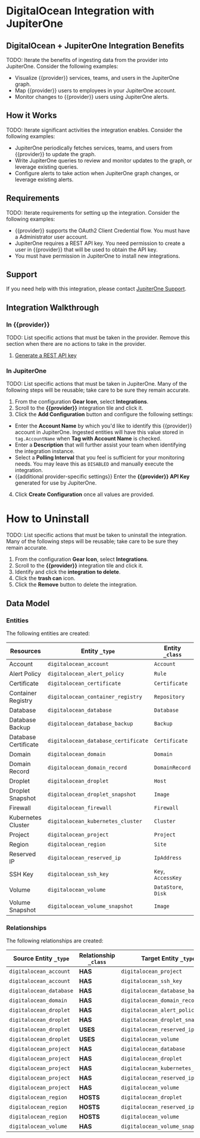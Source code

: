 # DigitalOcean Integration with JupiterOne

## DigitalOcean + JupiterOne Integration Benefits

TODO: Iterate the benefits of ingesting data from the provider into JupiterOne.
Consider the following examples:

- Visualize {{provider}} services, teams, and users in the JupiterOne graph.
- Map {{provider}} users to employees in your JupiterOne account.
- Monitor changes to {{provider}} users using JupiterOne alerts.

## How it Works

TODO: Iterate significant activities the integration enables. Consider the
following examples:

- JupiterOne periodically fetches services, teams, and users from {{provider}}
  to update the graph.
- Write JupiterOne queries to review and monitor updates to the graph, or
  leverage existing queries.
- Configure alerts to take action when JupiterOne graph changes, or leverage
  existing alerts.

## Requirements

TODO: Iterate requirements for setting up the integration. Consider the
following examples:

- {{provider}} supports the OAuth2 Client Credential flow. You must have a
  Administrator user account.
- JupiterOne requires a REST API key. You need permission to create a user in
  {{provider}} that will be used to obtain the API key.
- You must have permission in JupiterOne to install new integrations.

## Support

If you need help with this integration, please contact
[JupiterOne Support](https://support.jupiterone.io).

## Integration Walkthrough

### In {{provider}}

TODO: List specific actions that must be taken in the provider. Remove this
section when there are no actions to take in the provider.

1. [Generate a REST API key](https://example.com/docs/generating-api-keys)

### In JupiterOne

TODO: List specific actions that must be taken in JupiterOne. Many of the
following steps will be reusable; take care to be sure they remain accurate.

1. From the configuration **Gear Icon**, select **Integrations**.
2. Scroll to the **{{provider}}** integration tile and click it.
3. Click the **Add Configuration** button and configure the following settings:

- Enter the **Account Name** by which you'd like to identify this {{provider}}
  account in JupiterOne. Ingested entities will have this value stored in
  `tag.AccountName` when **Tag with Account Name** is checked.
- Enter a **Description** that will further assist your team when identifying
  the integration instance.
- Select a **Polling Interval** that you feel is sufficient for your monitoring
  needs. You may leave this as `DISABLED` and manually execute the integration.
- {{additional provider-specific settings}} Enter the **{{provider}} API Key**
  generated for use by JupiterOne.

4. Click **Create Configuration** once all values are provided.

# How to Uninstall

TODO: List specific actions that must be taken to uninstall the integration.
Many of the following steps will be reusable; take care to be sure they remain
accurate.

1. From the configuration **Gear Icon**, select **Integrations**.
2. Scroll to the **{{provider}}** integration tile and click it.
3. Identify and click the **integration to delete**.
4. Click the **trash can** icon.
5. Click the **Remove** button to delete the integration.

<!-- {J1_DOCUMENTATION_MARKER_START} -->
<!--
********************************************************************************
NOTE: ALL OF THE FOLLOWING DOCUMENTATION IS GENERATED USING THE
"j1-integration document" COMMAND. DO NOT EDIT BY HAND! PLEASE SEE THE DEVELOPER
DOCUMENTATION FOR USAGE INFORMATION:

https://github.com/JupiterOne/sdk/blob/main/docs/integrations/development.md
********************************************************************************
-->

## Data Model

### Entities

The following entities are created:

| Resources            | Entity `_type`                      | Entity `_class`     |
| -------------------- | ----------------------------------- | ------------------- |
| Account              | `digitalocean_account`              | `Account`           |
| Alert Policy         | `digitalocean_alert_policy`         | `Rule`              |
| Certificate          | `digitalocean_certificate`          | `Certificate`       |
| Container Registry   | `digitalocean_container_registry`   | `Repository`        |
| Database             | `digitalocean_database`             | `Database`          |
| Database Backup      | `digitalocean_database_backup`      | `Backup`            |
| Database Certificate | `digitalocean_database_certificate` | `Certificate`       |
| Domain               | `digitalocean_domain`               | `Domain`            |
| Domain Record        | `digitalocean_domain_record`        | `DomainRecord`      |
| Droplet              | `digitalocean_droplet`              | `Host`              |
| Droplet Snapshot     | `digitalocean_droplet_snapshot`     | `Image`             |
| Firewall             | `digitalocean_firewall`             | `Firewall`          |
| Kubernetes Cluster   | `digitalocean_kubernetes_cluster`   | `Cluster`           |
| Project              | `digitalocean_project`              | `Project`           |
| Region               | `digitalocean_region`               | `Site`              |
| Reserved IP          | `digitalocean_reserved_ip`          | `IpAddress`         |
| SSH Key              | `digitalocean_ssh_key`              | `Key`, `AccessKey`  |
| Volume               | `digitalocean_volume`               | `DataStore`, `Disk` |
| Volume Snapshot      | `digitalocean_volume_snapshot`      | `Image`             |

### Relationships

The following relationships are created:

| Source Entity `_type`   | Relationship `_class` | Target Entity `_type`             |
| ----------------------- | --------------------- | --------------------------------- |
| `digitalocean_account`  | **HAS**               | `digitalocean_project`            |
| `digitalocean_account`  | **HAS**               | `digitalocean_ssh_key`            |
| `digitalocean_database` | **HAS**               | `digitalocean_database_backup`    |
| `digitalocean_domain`   | **HAS**               | `digitalocean_domain_record`      |
| `digitalocean_droplet`  | **HAS**               | `digitalocean_alert_policy`       |
| `digitalocean_droplet`  | **HAS**               | `digitalocean_droplet_snapshot`   |
| `digitalocean_droplet`  | **USES**              | `digitalocean_reserved_ip`        |
| `digitalocean_droplet`  | **USES**              | `digitalocean_volume`             |
| `digitalocean_project`  | **HAS**               | `digitalocean_database`           |
| `digitalocean_project`  | **HAS**               | `digitalocean_droplet`            |
| `digitalocean_project`  | **HAS**               | `digitalocean_kubernetes_cluster` |
| `digitalocean_project`  | **HAS**               | `digitalocean_reserved_ip`        |
| `digitalocean_project`  | **HAS**               | `digitalocean_volume`             |
| `digitalocean_region`   | **HOSTS**             | `digitalocean_droplet`            |
| `digitalocean_region`   | **HOSTS**             | `digitalocean_reserved_ip`        |
| `digitalocean_region`   | **HOSTS**             | `digitalocean_volume`             |
| `digitalocean_volume`   | **HAS**               | `digitalocean_volume_snapshot`    |

<!--
********************************************************************************
END OF GENERATED DOCUMENTATION AFTER BELOW MARKER
********************************************************************************
-->
<!-- {J1_DOCUMENTATION_MARKER_END} -->
